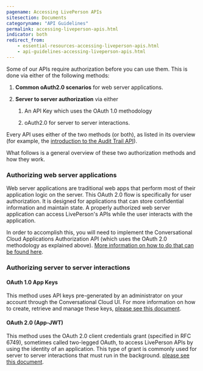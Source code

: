 ```yaml
---
pagename: Accessing LivePerson APIs
sitesection: Documents
categoryname: "API Guidelines"
permalink: accessing-liveperson-apis.html
indicator: both
redirect_from:
    - essential-resources-accessing-liveperson-apis.html
    - api-guidelines-accessing-liveperson-apis.html
---
```


Some of our APIs require authorization before you can use them. This is done via either of the following methods:

1. **Common oAuth2.0 scenarios** for web server applications.

2. **Server to server authorization** via either

    1. An API Key which uses the OAuth 1.0 methodology

    2. oAuth2.0 for server to server interactions.

Every API uses either of the two methods (or both), as listed in its overview (for example, the [introduction to the Audit Trail API](/audit-trail-api-introduction.html)).

What follows is a general overview of these two authorization methods and how they work.

### Authorizing web server applications

Web server applications are traditional web apps that perform most of their application logic on the server. This OAuth 2.0 flow is specifically for user authorization. It is designed for applications that can store confidential information and maintain state. A properly authorized web server application can access LivePerson's APIs while the user interacts with the application.

In order to accomplish this, you will need to implement the Conversational Cloud Applications Authorization API (which uses the OAuth 2.0 methodology as explained above). [More information on how to do that can be found here](/authorizing-liveengage-applications-overview.html).

### Authorizing server to server interactions

#### OAuth 1.0 App Keys

This method uses API keys pre-generated by an administrator on your account through the Conversational Cloud UI. For more information on how to create, retrieve and manage these keys, [please see this document](/common-resources-create-api-keys.html).

#### OAuth 2.0 (App-JWT)

This method uses the OAuth 2.0 client credentials grant (specified in RFC 6749), sometimes called two-legged OAuth, to access LivePerson APIs by using the identity of an application. This type of grant is commonly used for server to server interactions that must run in the background.
[please see this document](/connector-api-send-api-authorization-and-authentication.html#get-appjwt).
